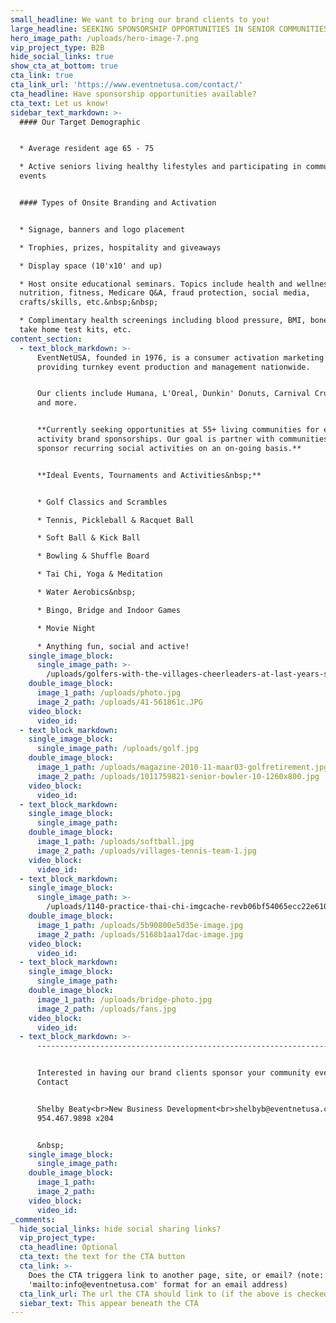 ```yaml
---
small_headline: We want to bring our brand clients to you!
large_headline: SEEKING SPONSORSHIP OPPORTUNITIES IN SENIOR COMMUNITIES
hero_image_path: /uploads/hero-image-7.png
vip_project_type: B2B
hide_social_links: true
show_cta_at_bottom: true
cta_link: true
cta_link_url: 'https://www.eventnetusa.com/contact/'
cta_headline: Have sponsorship opportunities available?
cta_text: Let us know!
sidebar_text_markdown: >-
  #### Our Target Demographic


  * Average resident age 65 - 75

  * Active seniors living healthy lifestyles and participating in community
  events


  #### Types of Onsite Branding and Activation


  * Signage, banners and logo placement

  * Trophies, prizes, hospitality and giveaways

  * Display space (10'x10' and up)

  * Host onsite educational seminars. Topics include health and wellness,
  nutrition, fitness, Medicare Q&A, fraud protection, social media,
  crafts/skills, etc.&nbsp;&nbsp;

  * Complimentary health screenings including blood pressure, BMI, bone density,
  take home test kits, etc.
content_section:
  - text_block_markdown: >-
      EventNetUSA, founded in 1976, is a consumer activation marketing agency
      providing turnkey event production and management nationwide.


      Our clients include Humana, L'Oreal, Dunkin' Donuts, Carnival Cruise Line
      and more.


      **Currently seeking opportunities at 55+ living communities for event and
      activity brand sponsorships. Our goal is partner with communities to
      sponsor recurring social activities on an on-going basis.**


      **Ideal Events, Tournaments and Activities&nbsp;**


      * Golf Classics and Scrambles

      * Tennis, Pickleball & Racquet Ball

      * Soft Ball & Kick Ball

      * Bowling & Shuffle Board

      * Tai Chi, Yoga & Meditation

      * Water Aerobics&nbsp;

      * Bingo, Bridge and Indoor Games

      * Movie Night

      * Anything fun, social and active!
    single_image_block:
      single_image_path: >-
        /uploads/golfers-with-the-villages-cheerleaders-at-last-years-st--jude-golf-tournament.jpg
    double_image_block:
      image_1_path: /uploads/photo.jpg
      image_2_path: /uploads/41-561861c.JPG
    video_block:
      video_id:
  - text_block_markdown:
    single_image_block:
      single_image_path: /uploads/golf.jpg
    double_image_block:
      image_1_path: /uploads/magazine-2010-11-maar03-golfretirement.jpg
      image_2_path: /uploads/1011759821-senior-bowler-10-1260x800.jpg
    video_block:
      video_id:
  - text_block_markdown:
    single_image_block:
      single_image_path:
    double_image_block:
      image_1_path: /uploads/softball.jpg
      image_2_path: /uploads/villages-tennis-team-1.jpg
    video_block:
      video_id:
  - text_block_markdown:
    single_image_block:
      single_image_path: >-
        /uploads/1140-practice-thai-chi-imgcache-revb06bf54065ecc22e610212d93d25ed24.jpg
    double_image_block:
      image_1_path: /uploads/5b90800e5d35e-image.jpg
      image_2_path: /uploads/5168b1aa17dac-image.jpg
    video_block:
      video_id:
  - text_block_markdown:
    single_image_block:
      single_image_path:
    double_image_block:
      image_1_path: /uploads/bridge-photo.jpg
      image_2_path: /uploads/fans.jpg
    video_block:
      video_id:
  - text_block_markdown: >-
      ------------------------------------------------------------------------------------------------------------


      Interested in having our brand clients sponsor your community events?
      Contact


      Shelby Beaty<br>New Business Development<br>shelbyb@eventnetusa.com<br>(O)
      954.467.9898 x204


      &nbsp;
    single_image_block:
      single_image_path:
    double_image_block:
      image_1_path:
      image_2_path:
    video_block:
      video_id:
_comments:
  hide_social_links: hide social sharing links?
  vip_project_type:
  cta_headline: Optional
  cta_text: the text for the CTA button
  cta_link: >-
    Does the CTA triggera link to another page, site, or email? (note: use
    'mailto:info@eventnetusa.com' format for an email address)
  cta_link_url: The url the CTA should link to (if the above is checked)
  siebar_text: This appear beneath the CTA
---
```

